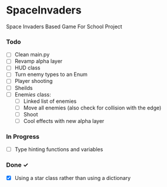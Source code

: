 # SpaceInvaders

Space Invaders Based Game For School Project 

### Todo

- [ ] Clean main.py
- [ ] Revamp alpha layer
- [ ] HUD class
- [ ] Turn enemy types to an Enum
- [ ] Player shooting
- [ ] Sheilds
- [ ] Enem*ies* class:
  - [ ] Linked list of enemies
  - [ ] Move all enemies (also check for collision with the edge)
  - [ ] Shoot
  - [ ] Cool effects with new alpha layer 

### In Progress

- [ ] Type hinting functions and variables

### Done ✓

- [X] Using a star class rather than using a dictionary
